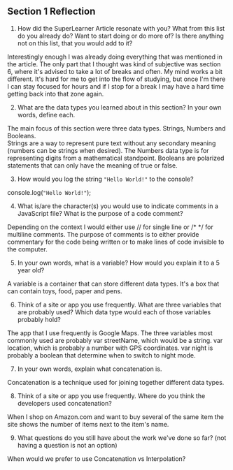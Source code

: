## Section 1 Reflection

1. How did the SuperLearner Article resonate with you? What from this list do you already do? Want to start doing or do more of? Is there anything not on this list, that you would add to it?

Interestingly enough I was already doing everything that was mentioned in the article.
The only part that I thought was kind of subjective was section 6, where it's advised to take a lot of breaks and often.  My mind works a bit different.  It's hard for me to get into the flow of studying, but once I'm there I can stay focused for hours and if I stop for a break I may have a hard time getting back into that zone again.


2. What are the data types you learned about in this section? In your own words, define each.

The main focus of this section were three data types.  Strings, Numbers and Booleans.  
Strings are a way to represent pure text without any secondary meaning (numbers can be strings when desired).  The Numbers data type is for representing digits from a mathematical standpoint.  Booleans are polarized statements that can only have the meaning of true or false.  

3. How would you log the string `"Hello World!"` to the console?

console.log(`"Hello World!"`);

4. What is/are the character(s) you would use to indicate comments in a JavaScript file? What is the purpose of a code comment?

Depending on the context I would either use // for single line or /*  */ for multiline comments.
The purpose of comments is to either provide commentary for the code being written or to make lines of code invisible to the computer.

5. In your own words, what is a variable? How would you explain it to a 5 year old?

A variable is a container that can store different data types.  It's a box that can contain toys, food, paper and pens.

6. Think of a site or app you use frequently. What are three variables that are probably used? Which data type would each of those variables probably hold?

The app that I use frequently is Google Maps.  The three variables most commonly used are probably
var streetName, which would be a string.
var location, which is probably a number with GPS coordinates.
var night is probably a boolean that determine when to switch to night mode.

7. In your own words, explain what concatenation is.

Concatenation is a technique used for joining together different data types.

8. Think of a site or app you use frequently. Where do you think the developers used concatenation?

When I shop on Amazon.com and want to buy several of the same item the site shows the number of items next to the item's name.

9. What questions do you still have about the work we've done so far? (not having a question is not an option)

When would we prefer to use Concatenation vs Interpolation?
